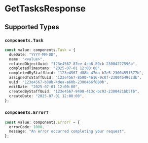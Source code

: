 # GetTasksResponse


## Supported Types

### `components.Task`

```typescript
const value: components.Task = {
  dueDate: "YYYY-MM-DD",
  name: "<value>",
  relatedObjectUuid: "123e4567-87ee-4cb8-89cb-23004227596b",
  completedTimestamp: "2025-07-01 12:00:00",
  completedByStaffUuid: "123e4567-d88b-47da-b7e5-2300455f577b",
  assignedToStaffUuid: "123e4567-8500-4616-9c0f-23004b4962db",
  uuid: "123e4567-b88b-4dea-a60b-2300466f880b",
  editDate: "2025-07-01 12:00:00",
  createdByStaffUuid: "123e4567-9490-413c-bc93-2300421bb5fb",
  createDate: "2025-07-01 12:00:00",
};
```

### `components.ErrorT`

```typescript
const value: components.ErrorT = {
  errorCode: 1000,
  message: "An error occurred completing your request",
};
```


